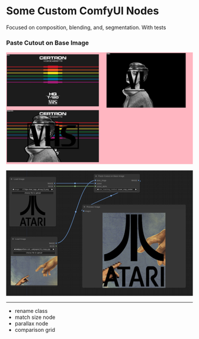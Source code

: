 # Some Custom ComfyUI Nodes

Focused on composition, blending, and, segmentation. With tests

### Paste Cutout on Base Image

![example generated during test](test-results/-comparison_grid06_14AM.jpg)

![alt text](wiki/wiki-pics/Selection_001.png)

---------------------


- rename class
- match size node
- parallax node
- comparison grid